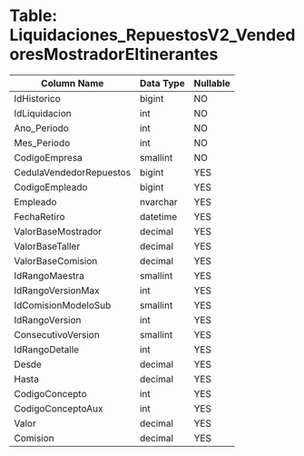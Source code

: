 # Table: Liquidaciones_RepuestosV2_VendedoresMostradorEItinerantes

| Column Name | Data Type | Nullable |
|-------------|-----------|----------|
| IdHistorico | bigint | NO |
| IdLiquidacion | int | NO |
| Ano_Periodo | int | NO |
| Mes_Periodo | int | NO |
| CodigoEmpresa | smallint | NO |
| CedulaVendedorRepuestos | bigint | YES |
| CodigoEmpleado | bigint | YES |
| Empleado | nvarchar | YES |
| FechaRetiro | datetime | YES |
| ValorBaseMostrador | decimal | YES |
| ValorBaseTaller | decimal | YES |
| ValorBaseComision | decimal | YES |
| IdRangoMaestra | smallint | YES |
| IdRangoVersionMax | int | YES |
| IdComisionModeloSub | smallint | YES |
| IdRangoVersion | int | YES |
| ConsecutivoVersion | smallint | YES |
| IdRangoDetalle | int | YES |
| Desde | decimal | YES |
| Hasta | decimal | YES |
| CodigoConcepto | int | YES |
| CodigoConceptoAux | int | YES |
| Valor | decimal | YES |
| Comision | decimal | YES |
